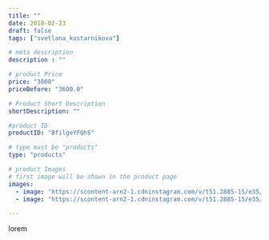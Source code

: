 ```yaml
---
title: ""
date: 2018-02-23
draft: false
tags: ["svetlana_kustarnikova"]

# meta description
description : ""

# product Price
price: "3000"
priceBefore: "3600.0"

# Product Short Description
shortDescription: ""

#product ID
productID: "BfilgeYFQhS"

# type must be "products"
type: "products"

# product Images
# first image will be shown in the product page
images:
  - image: "https://scontent-arn2-1.cdninstagram.com/v/t51.2885-15/e35/28151929_758934390963542_5595861470609932288_n.jpg?se=7&tp=1&_nc_ht=scontent-arn2-1.cdninstagram.com&_nc_cat=102&_nc_ohc=j0pvDHRBqxIAX-QdkPy&oh=3733d06343a1de388c08aa8fa92fc558&oe=606BF851&ig_cache_key=MTcyMTEwMjk0NjYyNzE1NjMwNg%3D%3D.2"
  - image: "https://scontent-arn2-1.cdninstagram.com/v/t51.2885-15/e35/28434931_1614357965314539_2152976872516878336_n.jpg?se=7&tp=1&_nc_ht=scontent-arn2-1.cdninstagram.com&_nc_cat=103&_nc_ohc=9NYlNAoLm4IAX_6ncS0&oh=3095bad27267597f93c3fe97c34e767d&oe=60698AD8&ig_cache_key=MTcyMTEwMjk1ODYzOTQ3NzgwNA%3D%3D.2"

---
```

lorem
